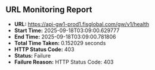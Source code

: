 ## URL Monitoring Report

- **URL:** https://api-gw1-prod1.fisglobal.com/gw/v1/health
- **Start Time:** 2025-09-18T03:09:00.629777
- **End Time:** 2025-09-18T03:09:00.781806
- **Total Time Taken:** 0.152029 seconds
- **HTTP Status Code:** 403
- **Status:** Failure
- **Failure Reason:** HTTP Status Code: 403
